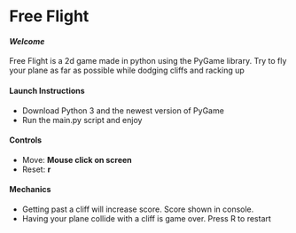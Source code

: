 # Free Flight
#### _Welcome_
Free Flight is a 2d game made in python using the PyGame library. Try to fly your plane as far as possible while dodging cliffs and racking up 

#### Launch Instructions
- Download Python 3 and the newest version of PyGame
- Run the main.py script and enjoy
#### Controls

- Move: **Mouse click on screen**
- Reset: **r**

#### Mechanics
- Getting past a cliff will increase score. Score shown in console.
- Having your plane collide with a cliff is game over. Press R to restart

